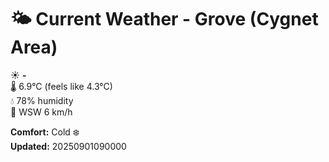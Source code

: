 # 🌤️ Current Weather - Grove (Cygnet Area)

☀️ **-**  
🌡️ 6.9°C (feels like 4.3°C)  
💧 78% humidity  
💨 WSW 6 km/h  

**Comfort:** Cold ❄️  
**Updated:** 20250901090000
